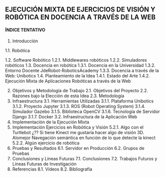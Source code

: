 ## EJECUCIÓN MIXTA DE EJERCICIOS DE VISIÓN Y ROBÓTICA EN DOCENCIA A TRAVÉS DE LA WEB

#### ÍNDICE TENTATIVO
1. Introducción

1.1. Robótica 

1.2. Software Robótico 
1.2.1. Middlewares robóticos 
1.2.2. Simuladores robóticos 
1.3. Docencia en robótica 
1.3.1. Docencia en la Universidad
1.3.2. Entorno Docente JdeRobot-RoboticsAcademy 
1.3.3. Docencia a través de la Web: Unibotics 
	1.4. Planteamiento de la Idea
1.4.1. Estado del Arte 
1.4.2. Ejecución Mixta de Aplicaciones Robóticas a través de la Web

2. Objetivos y Metodología de Trabajo 
2.1. Objetivos del Proyecto 
2.2. Razones bajo la Elección de esta Idea 
2.3. Metodología 
3. Infraestructura 
3.1. Herramientas Utilizadas 
	3.1.1. Plataforma Unibotics
	3.1.2. Proyecto Jupyter
	3.1.3. ROS (Robot Operating System)
	3.1.4. Simulador Gazebo
	3.1.5. Biblioteca OpenCV
	3.1.6. Tecnología de Servidor Django
	3.1.7. Docker
3.2. Infraestructura de la Aplicación Web
4. Implementación de la Ejecución Mixta
5. Implementación Ejercicios en Robótica y Visión
		5.2.1. Algo con el Turtlebot ¿?? Si tiene Kinect me gustaría hacer algo de visión 3D. Alomejor Navegación semántica en función de lo que detecte la kinect 
		5.2.2. Algún ejercicio de robótica
6. Pruebas y Resultados
6.1. Servidor en Producción 
6.2. Grupos de Pruebas
7. Conclusiones y Líneas Futuras 
7.1. Conclusiones
7.2. Trabajos Futuros y Líneas Futuras de Investigación 
8. Referencias
	8.1. Vídeos
	8.2. Bibliografía
